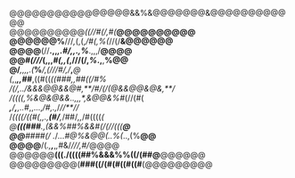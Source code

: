 @@@@@@@@@@@@@@@@&&%&@@@@@@@&@@@@@@@@@@@@<br>
@@@@@@@@@@****((*/*/#(/*,#(***@@@@@@@@@@<br>
@@@@@@%**///*,*(,(,*/#(,%(*//(/**&@@@@@@<br>
@@@@**(//**.,,*,.#/,,*.*,%***.,,,/**@@@@<br>
@@#*(///*(,,,*#(,,(*,///(/,*%*.,**,**%@@<br>
@/***,,,,.(***%***/,**(//*/*#/,/***,***@<br>
(*,,***,,##***,((#((****((###,,*##((/#*%<br>
*/(/,../&&&@@&&@#,**/#*/(/(@&&@@&@&,**/*<br>
***/(*(((,%&@&@&&*..,,,**,&@@&%#*(//(#(*<br>
***,***/**,**,..#*,,...,*/#,.,*/*//**//*<br>
/*((((/((#(,,.,**(#/**,*/##/*,,*/#((((*(<br>
@**(((###**.,****(&&%##%&&#(/*(*//(((**@<br>
@@**####(/  .*/*...#@%&@@(..%(*..,(%**@@<br>
@@@@**/(*.,**,***,*,*#&/***///*,*#/*@@@@<br>
@@@@@@**(((./((((##%&&&%%((/(##@**@@@@@@<br>
@@@@@@@@@(**###((/(#(#((#((#**(@@@@@@@@@<br>
